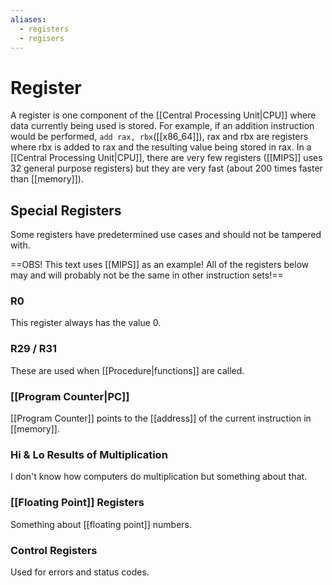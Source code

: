```yaml
---
aliases:
  - registers
  - regisers
---
```

# Register
A register is one component of the [[Central Processing Unit|CPU]] where data currently being used is stored. For example, if an addition instruction would be performed, `add rax, rbx`([[x86_64]]), rax and rbx are registers where rbx is added to rax and the resulting value being stored in rax. In a [[Central Processing Unit|CPU]], there are very few registers ([[MIPS]] uses 32 general purpose registers) but they are very fast (about 200 times faster than [[memory]]).


## Special Registers
Some registers have predetermined use cases and should not be tampered with.

==OBS! This text uses [[MIPS]] as an example! All of the registers below may and will probably not be the same in other instruction sets!==
### R0
This register always has the value 0.

### R29 / R31
These are used when [[Procedure|functions]] are called.

### [[Program Counter|PC]]
[[Program Counter]] points to the [[address]] of the current instruction in [[memory]].

### Hi & Lo Results of Multiplication
I don't know how computers do multiplication but something about that.

### [[Floating Point]] Registers
Something about [[floating point]] numbers.

### Control Registers
Used for errors and status codes.